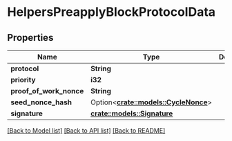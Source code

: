 # HelpersPreapplyBlockProtocolData

## Properties

Name | Type | Description | Notes
------------ | ------------- | ------------- | -------------
**protocol** | **String** |  | 
**priority** | **i32** |  | 
**proof_of_work_nonce** | **String** |  | 
**seed_nonce_hash** | Option<[**crate::models::CycleNonce**](cycle_nonce.md)> |  | [optional]
**signature** | [**crate::models::Signature**](Signature.md) |  | 

[[Back to Model list]](../README.md#documentation-for-models) [[Back to API list]](../README.md#documentation-for-api-endpoints) [[Back to README]](../README.md)


